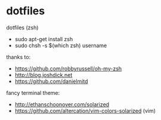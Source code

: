 dotfiles
========

dotfiles (zsh)

- sudo apt-get install zsh
- sudo chsh -s $(which zsh) username

thanks to:
- https://github.com/robbyrussell/oh-my-zsh
- http://blog.joshdick.net
- https://github.com/danielmitd

fancy terminal theme:
- http://ethanschoonover.com/solarized
- https://github.com/altercation/vim-colors-solarized (vim)
